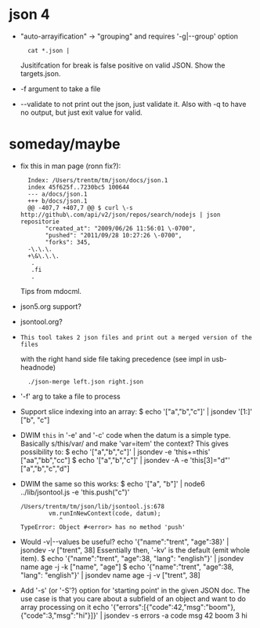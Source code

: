 # json 4

- "auto-arrayification" -> "grouping" and requires '-g|--group' option

        cat *.json |

  Jusitifcation for break is false positive on valid JSON. Show the targets.json.

- -f argument to take a file
- --validate to not print out the json, just validate it. Also with -q to
  have no output, but just exit value for valid.


# someday/maybe

- fix this in man page (ronn fix?):

        Index: /Users/trentm/tm/json/docs/json.1
        index 45f625f..7230bc5 100644
        --- a/docs/json.1
        +++ b/docs/json.1
        @@ -407,7 +407,7 @@ $ curl \-s http://github\.com/api/v2/json/repos/search/nodejs | json repositorie
             "created_at": "2009/06/26 11:56:01 \-0700",
             "pushed": "2011/09/28 10:27:26 \-0700",
             "forks": 345,
        -\.\.\.
        +\&\.\.\.
         .
         .fi
         .

  Tips from mdocml.

- json5.org support?

- jsontool.org?

-     This tool takes 2 json files and print out a merged version of the files
    with the right hand side file taking precedence (see impl in usb-headnode)

        ./json-merge left.json right.json

- '-f' arg to take a file to process

- Support slice indexing into an array:
      $ echo '["a","b","c"]' | jsondev '[1:]'
      ["b", "c"]

- DWIM `this` in '-e' and '-c' code when the datum is a simple type.
  Basically s/this/var/ and make 'var=item' the context? This gives
  possibility to:
      $ echo '["a","b","c"]' | jsondev -e 'this+=this'
      ["aa","bb","cc"]
      $ echo '["a","b","c"]' | jsondev -A -e 'this[3]="d"'
      ["a","b","c","d"]

- DWIM the same so this works:
      $ echo '["a", "b"]' | node6 ../lib/jsontool.js -e 'this.push("c")'

      /Users/trentm/tm/json/lib/jsontool.js:678
              vm.runInNewContext(code, datum);
                 ^
      TypeError: Object #<error> has no method 'push'

- Would -v|--values be useful?
        echo '{"name":"trent", "age":38}' | jsondev -v
        ["trent", 38]
  Essentially then, '-kv' is the default (emit whole item).
        $ echo '{"name":"trent", "age":38, "lang": "english"}' | jsondev name age -j -k
        ["name", "age"]
        $ echo '{"name":"trent", "age":38, "lang": "english"}' | jsondev name age -j -v
        ["trent", 38]

- Add '-s' (or '-S'?) option for 'starting point' in the given JSON doc.
  The use case is that you care about a subfield of an object and want to
  do array processing on it
      echo '{"errors":[{"code":42,"msg":"boom"},{"code":3,"msg":"hi"}]}' | jsondev -s errors -a code msg
      42 boom
      3 hi
